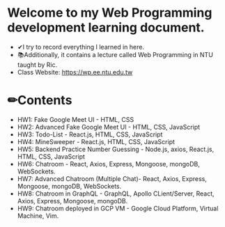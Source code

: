 # Welcome to my Web Programming development learning document.
- ✔I try to record everything I learned in here.
- 📚Additionally, it contains a lecture called Web Programming in NTU taught by Ric. 
- Class Website: https://wp.ee.ntu.edu.tw

# ✏Contents
- HW1: Fake Google Meet UI - HTML, CSS
- HW2: Advanced Fake Google Meet UI - HTML, CSS, JavaScript
- HW3: Todo-List - React.js, HTML, CSS, JavaScript
- HW4: MineSweeper - React.js, HTML, CSS, JavaScript
- HW5: Backend Practice Number Guessing - Node.js, axios, React.js, HTML, CSS, JavaScript
- HW6: Chatroom - React, Axios, Express, Mongoose, mongoDB, WebSockets.
- HW7: Advanced Chatroom (Multiple Chat)- React, Axios, Express, Mongoose, mongoDB, WebSockets.
- HW8: Chatroom in GraphQL - GraphQL, Apollo CLient/Server, React, Axios, Express, Mongoose, mongoDB.
- HW9: Chatroom deployed in GCP VM - Google Cloud Platform, Virtual Machine, Vim.
